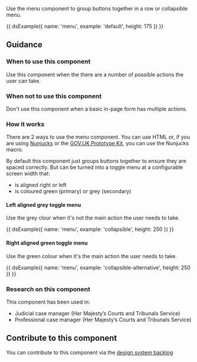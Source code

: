 Use the menu component to group buttons together in a row or collapsible menu.

{{ dsExample({
  name: 'menu',
  example: 'default',
  height: 175
}) }}

## Guidance

### When to use this component

Use this component when the there are a number of possible actions the user can take.

### When not to use this component

Don't use this component when a basic in-page form has multiple actions.

### How it works

There are 2 ways to use the menu component. You can use HTML or, if you are using [Nunjucks](https://mozilla.github.io/nunjucks/) or the [GOV.UK Prototype Kit](https://govuk-prototype-kit.herokuapp.com/), you can use the Nunjucks macro.

By default this component just groups buttons together to ensure they are spaced correctly. But can be turned into a toggle menu at a configurable screen width that:

- is aligned right or left
- is coloured green (primary) or grey (secondary)

#### Left aligned grey toggle menu

Use the grey clour when it's not the main action the user needs to take.

{{ dsExample({
  name: 'menu',
  example: 'collapsible',
  height: 250
}) }}

#### Right aligned green toggle menu

Use the green colour when it's the main action the user needs to take.

{{ dsExample({
  name: 'menu',
  example: 'collapsible-alternative',
  height: 250
}) }}

### Research on this component

This component has been used in:

- Judicial case manager (Her Majesty’s Courts and Tribunals Service)
- Professional case manager (Her Majesty’s Courts and Tribunals Service)

## Contribute to this component

You can contribute to this component via the [design system backlog](https://github.com/ministryofjustice/mojdt-design-system-backlog/)